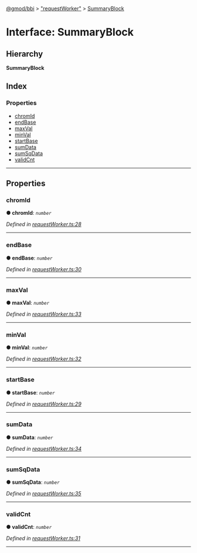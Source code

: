 [@gmod/bbi](../README.md) > ["requestWorker"](../modules/_requestworker_.md) > [SummaryBlock](../interfaces/_requestworker_.summaryblock.md)

# Interface: SummaryBlock

## Hierarchy

**SummaryBlock**

## Index

### Properties

* [chromId](_requestworker_.summaryblock.md#chromid)
* [endBase](_requestworker_.summaryblock.md#endbase)
* [maxVal](_requestworker_.summaryblock.md#maxval)
* [minVal](_requestworker_.summaryblock.md#minval)
* [startBase](_requestworker_.summaryblock.md#startbase)
* [sumData](_requestworker_.summaryblock.md#sumdata)
* [sumSqData](_requestworker_.summaryblock.md#sumsqdata)
* [validCnt](_requestworker_.summaryblock.md#validcnt)

---

## Properties

<a id="chromid"></a>

###  chromId

**● chromId**: *`number`*

*Defined in [requestWorker.ts:28](https://github.com/gmod/bbi-js/blob/27f8971/src/requestWorker.ts#L28)*

___
<a id="endbase"></a>

###  endBase

**● endBase**: *`number`*

*Defined in [requestWorker.ts:30](https://github.com/gmod/bbi-js/blob/27f8971/src/requestWorker.ts#L30)*

___
<a id="maxval"></a>

###  maxVal

**● maxVal**: *`number`*

*Defined in [requestWorker.ts:33](https://github.com/gmod/bbi-js/blob/27f8971/src/requestWorker.ts#L33)*

___
<a id="minval"></a>

###  minVal

**● minVal**: *`number`*

*Defined in [requestWorker.ts:32](https://github.com/gmod/bbi-js/blob/27f8971/src/requestWorker.ts#L32)*

___
<a id="startbase"></a>

###  startBase

**● startBase**: *`number`*

*Defined in [requestWorker.ts:29](https://github.com/gmod/bbi-js/blob/27f8971/src/requestWorker.ts#L29)*

___
<a id="sumdata"></a>

###  sumData

**● sumData**: *`number`*

*Defined in [requestWorker.ts:34](https://github.com/gmod/bbi-js/blob/27f8971/src/requestWorker.ts#L34)*

___
<a id="sumsqdata"></a>

###  sumSqData

**● sumSqData**: *`number`*

*Defined in [requestWorker.ts:35](https://github.com/gmod/bbi-js/blob/27f8971/src/requestWorker.ts#L35)*

___
<a id="validcnt"></a>

###  validCnt

**● validCnt**: *`number`*

*Defined in [requestWorker.ts:31](https://github.com/gmod/bbi-js/blob/27f8971/src/requestWorker.ts#L31)*

___

